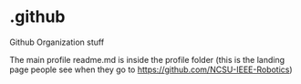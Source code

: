 # .github
Github Organization stuff

The main profile readme.md is inside the profile folder (this is the landing page people see when they go to https://github.com/NCSU-IEEE-Robotics)
